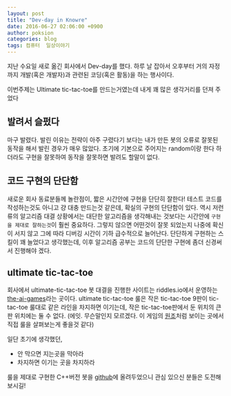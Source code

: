 ```yaml
---
layout: post
title: "Dev-day in Knowre"
date: 2016-06-27 02:06:00 +0900
author: poksion
categories: blog
tags: 컴퓨터  일상이야기
---
```


지난 수요일 새로 옮긴 회사에서 Dev-day를 했다. 하루 날 잡아서 오후부터 거의 자정까지 개발(혹은 개발자)과 관련된 코딩(혹은 활동)을 하는 행사이다.

이번주제는 Ultimate tic-tac-toe를 만드는거였는데 내게 꽤 많은 생각거리를 던져 주었다

발려서 슬펐다
-----------

마구 발렸다. 발린 이유는 전략이 아주 구렸다기 보다는 내가 만든 봇의 오류로 잘못된 동작을 해서 발린 경우가 매우 많았다. 초기에 기본으로 주어지는 random이랑 한다 하더라도 구현을 잘못하여 동작을 잘못하면 발려도 할말이 없다.

코드 구현의 단단함
---------------

새로운 회사 동료분들께 놀란점이, 짧은 시간안에 구현을 단단히 잘한다! 테스트 코드를 작성하는것도 아니고 걍 대충 만드는것 같은데, 확실의 구현의 단단함이 있다. 역시 저런류의 알고리즘 대결 상황에서는 대단한 알고리즘을 생각해내는 것보다는 시간안에 ``구현을 제대로 잘하는것``이 훨씬 중요하다. 그렇지 않으면 어떤것이 잘못 되었는지 나중에 확신이 서지 않고 그에 따라 디버깅 시간이 기하 급수적으로 늘어난다. 단단하게 구현하는 스킬이 꽤 늘었다고 생각했는데, 이후 알고리즘 공부는 코드의 단단한 구현에 좀더 신경써서 진행해야 겠다.

ultimate tic-tac-toe
---------------------

회사에서 ultimate-tic-tac-toe 봇 대결을 진행한 사이트는 riddles.io에서 운영하는 [the-ai-games](http://theaigames.com/competitions/ultimate-tic-tac-toe/getting-started)라는 곳이다. ultimate tic-tac-toe 룰은 작은 tic-tac-toe 9판이 tic-tac-toe 룰대로 같은 라인을 차지하면 이기는데, 작은 tic-tac-toe판에서 둔 위치의 큰 판 위치에는 둘 수 없다. (에잇. 무슨말인지 모르겠다. 이 게임의 [원조](https://mathwithbaddrawings.com/2013/06/16/ultimate-tic-tac-toe/)처럼 보이는 곳에서 직접 룰을 살펴보는게 좋을것 같다)

일단 초기에 생각했던,

 * 안 막으면 지는곳을 막아라
 * 차지하면 이기는 곳을 차지하라

룰을 제대로 구현한 C++버전 봇을 [github](https://github.com/poksion/human-learning/tree/master/AlgoStudy/just-do-it/ttt-ultimate)에 올려두었으니 관심 있으신 분들은 도전해보시길!


